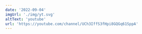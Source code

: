 ```yaml
---
date: '2022-09-04'
imgUrl: './img/yt.svg'
altText: 'youtube'
url: 'https://youtube.com/channel/UCh3IffS3fHpi8GQGq61SppA'
---
```

